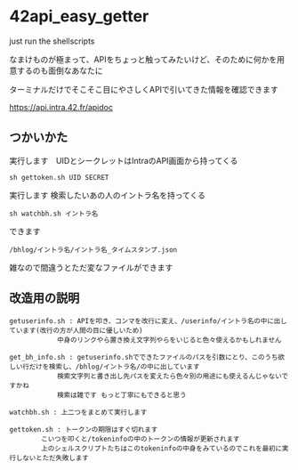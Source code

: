 # 42api_easy_getter
just run the shellscripts

なまけものが極まって、APIをちょっと触ってみたいけど、そのために何かを用意するのも面倒なあなたに

ターミナルだけでそこそこ目にやさしくAPIで引いてきた情報を確認できます

https://api.intra.42.fr/apidoc

## つかいかた

実行します　UIDとシークレットはIntraのAPI画面から持ってくる

```sh gettoken.sh UID SECRET```

実行します 検索したいあの人のイントラ名を持ってくる

```sh watchbh.sh イントラ名```

できます

```/bhlog/イントラ名/イントラ名_タイムスタンプ.json```


雑なので間違うとただ変なファイルができます


## 改造用の説明

	getuserinfo.sh : APIを叩き、コンマを改行に変え、/userinfo/イントラ名の中に出しています(改行の方が人間の目に優しいため)
				中身のリンクやら置き換え文字列やらをいじると色々使えるかもしれません

	get_bh_info.sh : getuserinfo.shでできたファイルのパスを引数にとり、このうち欲しい行だけを検索し、/bhlog/イントラ名/の中に出しています
				検索文字列と書き出し先パスを変えたら色々別の用途にも使えるんじゃないですかね
    			検索は雑です もっと丁寧にもできると思う

	watchbh.sh : 上二つをまとめて実行します

	gettoken.sh : トークンの期限はすぐ切れます
 			こいつを叩くと/tokeninfoの中のトークンの情報が更新されます
			上のシェルスクリプトたちはこのtokeninfoの中身をみているのでこれを最初に実行しないとただ失敗します

